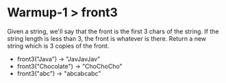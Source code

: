 # Warmup-1 > front3

Given a string, we'll say that the front is the first 3 chars of the string. If the string length is less than 3, the front is whatever is there. Return a new string which is 3 copies of the front.

- front3("Java") → "JavJavJav"
- front3("Chocolate") → "ChoChoCho"
- front3("abc") → "abcabcabc"